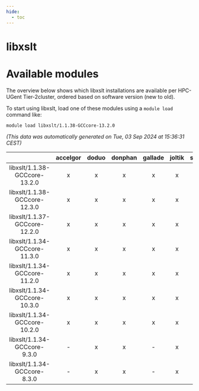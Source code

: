 ```yaml
---
hide:
  - toc
---
```


libxslt
=======

# Available modules


The overview below shows which libxslt installations are available per HPC-UGent Tier-2cluster, ordered based on software version (new to old).

To start using libxslt, load one of these modules using a `module load` command like:

```shell
module load libxslt/1.1.38-GCCcore-13.2.0
```

*(This data was automatically generated on Tue, 03 Sep 2024 at 15:36:31 CEST)*  

| |accelgor|doduo|donphan|gallade|joltik|shinx|skitty|
| :---: | :---: | :---: | :---: | :---: | :---: | :---: | :---: |
|libxslt/1.1.38-GCCcore-13.2.0|x|x|x|x|x|x|x|
|libxslt/1.1.38-GCCcore-12.3.0|x|x|x|x|x|x|x|
|libxslt/1.1.37-GCCcore-12.2.0|x|x|x|x|x|x|x|
|libxslt/1.1.34-GCCcore-11.3.0|x|x|x|x|x|x|x|
|libxslt/1.1.34-GCCcore-11.2.0|x|x|x|x|x|-|x|
|libxslt/1.1.34-GCCcore-10.3.0|x|x|x|x|x|-|x|
|libxslt/1.1.34-GCCcore-10.2.0|x|x|x|x|x|-|x|
|libxslt/1.1.34-GCCcore-9.3.0|-|x|x|-|x|-|x|
|libxslt/1.1.34-GCCcore-8.3.0|-|x|x|-|x|-|x|
